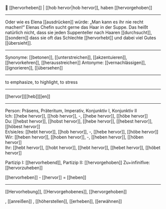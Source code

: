🤏 [[hervorheben]] | [[hob hervor|hob hervor]], haben [[hervorgehoben]]

---
Oder wie es Elena [[ausdrücken]] würde: „Man kann es ihr nie recht machen!“ Elenas Chefin sucht gerne das Haar in der Suppe. Das heißt natürlich nicht, dass sie jeden Suppenteller nach Haaren [[durchsucht]], [[sondern]] dass sie oft das Schlechte [[hervorhebt]] und dabei viel Gutes [[übersieht]]. 

---
Synonyme: [[betonen]], [[unterstreichen]], [[akzentuieren]], [[hervorkehren]], [[herausstreichen]]
Antonyme: [[vernachlässigen]], [[ignorieren]], [[übersehen]]

---
to emphasize, to highlight, to stress

---
[[hervor]][[heb]][[en]]
 
---

Person: Präsens, Präteritum, Imperativ, Konjunktiv I, Konjunktiv II  
Ich: [[hebe hervor]], [[hob hervor]], -, [[hebe hervor]], [[höbe hervor]]  
Du: [[hebst hervor]], [[hobst hervor]], [[hebe hervor]], [[hebest hervor]], [[höbest hervor]]  
Er/sie/es: [[hebt hervor]], [[hob hervor]], -, [[hebe hervor]], [[höbe hervor]]  
Wir: [[heben hervor]], [[hoben hervor]], -, [[heben hervor]], [[höben hervor]]  
Ihr: [[hebt hervor]], [[hobt hervor]], [[hebt hervor]], [[hebet hervor]], [[höbet hervor]]  

Partizip I: [[hervorhebend]], 
Partizip II: [[hervorgehoben]]
Zu+infinifive: [[hervorzuheben]]

[[hervorheben]] - [[hervor]] = [[heben]]

---
[[Hervorhebung]], [[Hervorgehobenes]], [[hervorgehoben]]

, [[anreißen]]
, [[höherstellen]], [[erheben]], [[erwähnen]]